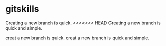 # gitskills
Creating a new branch is quick.
<<<<<<< HEAD
Creating a new branch is quick and simple.

creat a new branch is quick.
creat a new branch is quick and simple.
